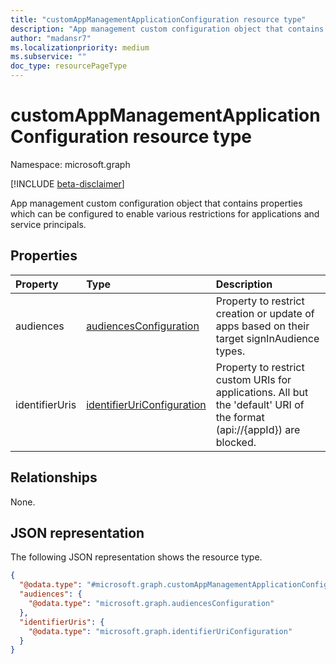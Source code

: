 ```yaml
---
title: "customAppManagementApplicationConfiguration resource type"
description: "App management custom configuration object that contains properties which can be configured to enable various restrictions for applications and service principals."
author: "madansr7"
ms.localizationpriority: medium
ms.subservice: ""
doc_type: resourcePageType
---
```


# customAppManagementApplicationConfiguration resource type

Namespace: microsoft.graph

[!INCLUDE [beta-disclaimer](../../includes/beta-disclaimer.md)]

App management custom configuration object that contains properties which can be configured to enable various restrictions for applications and service principals.

## Properties

| Property       | Type                                                                     | Description                                                                                                             |
| :------------- | :----------------------------------------------------------------------- | :---------------------------------------------------------------------------------------------------------------------- |
| audiences      | [audiencesConfiguration](../resources/audiencesconfiguration.md)         | Property to restrict creation or update of apps based on their target signInAudience types.                             |
| identifierUris | [identifierUriConfiguration](../resources/identifieruriconfiguration.md) | Property to restrict custom URIs for applications. All but the 'default' URI of the format (api://{appId}) are blocked. |

## Relationships

None.

## JSON representation

The following JSON representation shows the resource type.

<!-- {
  "blockType": "resource",
  "@odata.type": "microsoft.graph.customAppManagementApplicationConfiguration"
}
-->

```json
{
  "@odata.type": "#microsoft.graph.customAppManagementApplicationConfiguration",
  "audiences": {
    "@odata.type": "microsoft.graph.audiencesConfiguration"
  },
  "identifierUris": {
    "@odata.type": "microsoft.graph.identifierUriConfiguration"
  }
}
```
